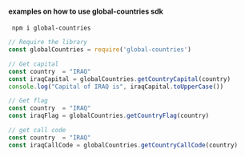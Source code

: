 #### examples on how to use global-countries sdk

```
 npm i global-countries
```

```js
// Require the library
const globalCountries = require('global-countries')
```

```js
// Get capital
const country  = "IRAQ"
const iraqCapital = globalCountries.getCountryCapital(country)
console.log("Capital of IRAQ is", iraqCapital.toUpperCase())
```

```js
// Get flag
const country  = "IRAQ"
const iraqFlag = globalCountries.getCountryFlag(country)
```

```js
// get call code
const country  = "IRAQ"
const iraqCallCode = globalCountries.getCountryCallCode(country)
```


